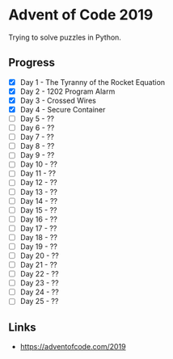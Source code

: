 # Advent of Code 2019

Trying to solve puzzles in Python.

## Progress

- [x] Day 1 - The Tyranny of the Rocket Equation 
- [x] Day 2 - 1202 Program Alarm
- [x] Day 3 - Crossed Wires
- [x] Day 4 - Secure Container
- [ ] Day 5 - ??
- [ ] Day 6 - ??
- [ ] Day 7 - ??
- [ ] Day 8 - ??
- [ ] Day 9 - ??
- [ ] Day 10 - ??
- [ ] Day 11 - ??
- [ ] Day 12 - ??
- [ ] Day 13 - ??
- [ ] Day 14 - ??
- [ ] Day 15 - ??
- [ ] Day 16 - ??
- [ ] Day 17 - ??
- [ ] Day 18 - ??
- [ ] Day 19 - ??
- [ ] Day 20 - ??
- [ ] Day 21 - ??
- [ ] Day 22 - ??
- [ ] Day 23 - ??
- [ ] Day 24 - ??
- [ ] Day 25 - ??

## Links

- https://adventofcode.com/2019